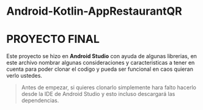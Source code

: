# Android-Kotlin-AppRestaurantQR
# PROYECTO FINAL

Este proyecto se hizo en **Android Studio** con ayuda de algunas librerias, en este archivo nombrar algunas consideraciones y caracteristicas a tener en cuenta para poder clonar el codigo y pueda ser funcional en caos quieran verlo ustedes.

>Antes de empezar, si quieres clonarlo simplemente hara falto hacerlo desde la IDE de Android Studio y esto incluso descargará las dependencias.
